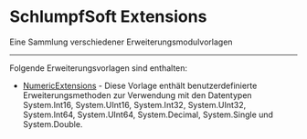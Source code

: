 # SchlumpfSoft Extensions

Eine Sammlung verschiedener Erweiterungsmodulvorlagen

---

Folgende Erweiterungsvorlagen sind enthalten:

- [NumericExtensions](./NumericExtensions/NumericExtensions.md) - Diese Vorlage enthält benutzerdefinierte Erweiterungsmethoden zur Verwendung mit den Datentypen System.Int16, System.UInt16, System.Int32, System.UInt32, System.Int64, System.UInt64, System.Decimal, System.Single und System.Double.
